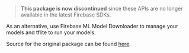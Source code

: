 > **This package is now discontinued** since these APIs are no longer available in the latest Firebase SDKs.

As an alternative, use Firebase ML Model Downloader to manage your models and tflite to run your models.

Source for the original package can be found [here](https://github.com/FirebaseExtended/flutterfire/tree/ml_custom_backup/packages/firebase_ml_custom).
